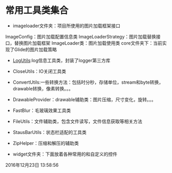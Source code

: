 # 常用工具类集合
 - imageloader文件夹：项目所使用的图片加载框架接口

  ImageConfig：图片加载配置信息类
  ImageLoaderStrategy：图片加载替换接口，替换图片加载框架
  ImageLoader类：图片加载使用类
  core文件夹下：当前实现了Glide的图片加载策略

 - [LogUtils](LOG.md):log信息工具类，封装了logger第三方库

 - CloseUtils：IO关闭工具类

 - ConvertUtils:一些转换方法：包括时分秒，存储单位，stream和byte转换，drawable转换，像素转换。。。

 - DrawableProvider：drawable辅助类：图片压缩，尺寸变化，旋转。。。

 - FastBlur：毛玻璃效果工具类

 - FileUtils：文件辅助类，包含文件读写，文件信息获取等相关方法

 - StausBarUtils：状态栏适配的工具类

 - ZipHelper：压缩和解压的辅助类

 - widget文件夹：下面放着各种常用的和自定义的控件

 2016年12月23日 13:58:56
